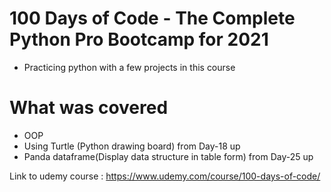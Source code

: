 # 100 Days of Code - The Complete Python Pro Bootcamp for 2021
- Practicing python with a  few projects in this course
# What was covered
- OOP
- Using Turtle (Python drawing board) from Day-18 up
- Panda dataframe(Display data structure in table form) from Day-25 up


Link to udemy course : https://www.udemy.com/course/100-days-of-code/

